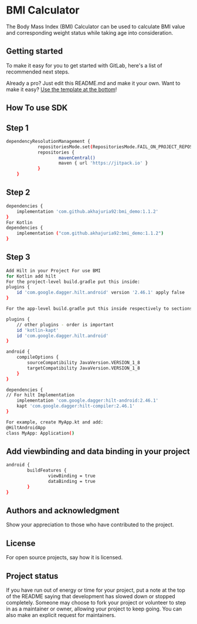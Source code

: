 # BMI Calculator

The Body Mass Index (BMI) Calculator can be used to calculate BMI value and corresponding weight status while taking age into consideration.

## Getting started
To make it easy for you to get started with GitLab, here's a list of recommended next steps.

Already a pro? Just edit this README.md and make it your own. Want to make it easy? [Use the template at the bottom](#editing-this-readme)!


## How To use SDK
## Step 1
```bash
dependencyResolutionManagement {
            repositoriesMode.set(RepositoriesMode.FAIL_ON_PROJECT_REPOS)
            repositories {
                    mavenCentral()
                    maven { url 'https://jitpack.io' } 
            }
    }
```
## Step 2
```bash
dependencies {
    implementation 'com.github.akhajuria92:bmi_demo:1.1.2'
}
For Kotlin
dependencies {
    implementation ("com.github.akhajuria92:bmi_demo:1.1.2")
}
```
## Step 3
```bash
Add Hilt in your Project For use BMI 
for Kotlin add hilt
For the project-level build.gradle put this inside:
plugins {
    id 'com.google.dagger.hilt.android' version '2.46.1' apply false
}

For the app-level build.gradle put this inside respectively to sections:

plugins {
    // other plugins - order is important
    id 'kotlin-kapt'
    id 'com.google.dagger.hilt.android'
}

android {
    compileOptions {
        sourceCompatibility JavaVersion.VERSION_1_8
        targetCompatibility JavaVersion.VERSION_1_8
    }
}

dependencies {
// For hilt Implementation
    implementation 'com.google.dagger:hilt-android:2.46.1'
    kapt 'com.google.dagger:hilt-compiler:2.46.1'
}

For example, create MyApp.kt and add:
@HiltAndroidApp
class MyApp: Application()
```
## Add viewbinding and data binding in your project
```bash
android {
        buildFeatures {
                viewBinding = true
                dataBinding = true
        }
}
```
## Authors and acknowledgment
Show your appreciation to those who have contributed to the project.

## License
For open source projects, say how it is licensed.

## Project status
If you have run out of energy or time for your project, put a note at the top of the README saying that development has slowed down or stopped completely. Someone may choose to fork your project or volunteer to step in as a maintainer or owner, allowing your project to keep going. You can also make an explicit request for maintainers.